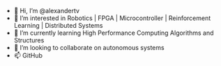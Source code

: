 - 👋 Hi, I’m @alexandertv
- 👀 I’m interested in Robotics | FPGA | Microcontroller | Reinforcement Learning | Distributed Systems
- 🌱 I’m currently learning High Performance Computing Algorithms and Structures
- 💞️ I’m looking to collaborate on autonomous systems
- 📫 GitHub

<!---
alexandertv/alexandertv is a ✨ special ✨ repository because its `README.md` (this file) appears on your GitHub profile.
You can click the Preview link to take a look at your changes.
--->

